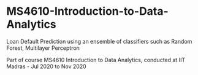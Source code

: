 # MS4610-Introduction-to-Data-Analytics
Loan Default Prediction using an ensemble of classifiers such as Random Forest, Multilayer Perceptron

Part of course MS4610 Introduction to Data Analytics, conducted at IIT Madras - Jul 2020 to Nov 2020
